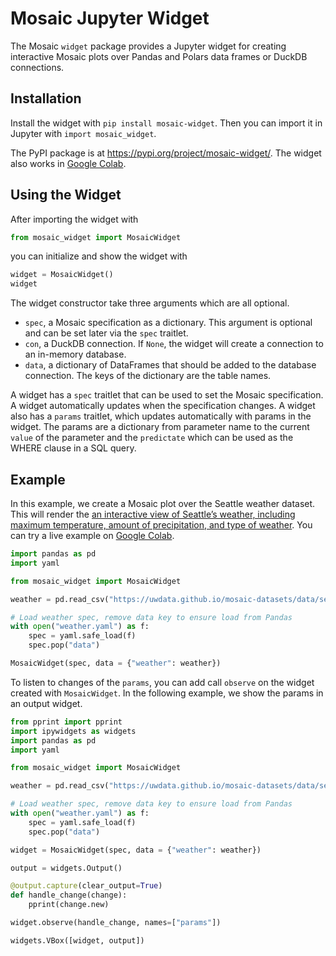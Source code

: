 # Mosaic Jupyter Widget

The Mosaic `widget` package provides a Jupyter widget for creating interactive Mosaic plots over Pandas and Polars data frames or DuckDB connections.

## Installation

Install the widget with `pip install mosaic-widget`. Then you can import it in Jupyter with `import mosaic_widget`.

The PyPI package is at https://pypi.org/project/mosaic-widget/. The widget also works in [Google Colab](https://colab.research.google.com/drive/1Txy6L_of8_lJFImKEkhUCqZX70yKpYnv#scrollTo=leuzblN47K-T&line=1&uniqifier=1).

## Using the Widget

After importing the widget with

```python
from mosaic_widget import MosaicWidget
```

you can initialize and show the widget with

```python
widget = MosaicWidget()
widget
```

The widget constructor take three arguments which are all optional.

* `spec`, a Mosaic specification as a dictionary. This argument is optional and can be set later via the `spec` traitlet.
* `con`, a DuckDB connection. If `None`, the widget will create a connection to an in-memory database.
* `data`, a dictionary of DataFrames that should be added to the database connection. The keys of the dictionary are the table names.

A widget has a `spec` traitlet that can be used to set the Mosaic specification. A widget automatically updates when the specification changes. A widget also has a `params` traitlet, which updates automatically with params in the widget. The params are a dictionary from parameter name to the current `value` of the parameter and the `predictate` which can be used as the WHERE clause in a SQL query.

## Example

In this example, we create a Mosaic plot over the Seattle weather dataset. This will render the [an interactive view of Seattle’s weather, including maximum temperature, amount of precipitation, and type of weather](/examples/weather.html). You can try a live example on [Google Colab](https://colab.research.google.com/drive/1Txy6L_of8_lJFImKEkhUCqZX70yKpYnv#scrollTo=leuzblN47K-T&line=1&uniqifier=1).

```python
import pandas as pd
import yaml

from mosaic_widget import MosaicWidget

weather = pd.read_csv("https://uwdata.github.io/mosaic-datasets/data/seattle-weather.csv", parse_dates=['date'])

# Load weather spec, remove data key to ensure load from Pandas
with open("weather.yaml") as f:
    spec = yaml.safe_load(f)
    spec.pop("data")

MosaicWidget(spec, data = {"weather": weather})
```

To listen to changes of the `params`, you can add call `observe` on the widget created with `MosaicWidget`. In the following example, we show the params in an output widget.

```python
from pprint import pprint
import ipywidgets as widgets
import pandas as pd
import yaml

from mosaic_widget import MosaicWidget

weather = pd.read_csv("https://uwdata.github.io/mosaic-datasets/data/seattle-weather.csv", parse_dates=['date'])

# Load weather spec, remove data key to ensure load from Pandas
with open("weather.yaml") as f:
    spec = yaml.safe_load(f)
    spec.pop("data")

widget = MosaicWidget(spec, data = {"weather": weather})

output = widgets.Output()

@output.capture(clear_output=True)
def handle_change(change):
    pprint(change.new)

widget.observe(handle_change, names=["params"])

widgets.VBox([widget, output])
```
